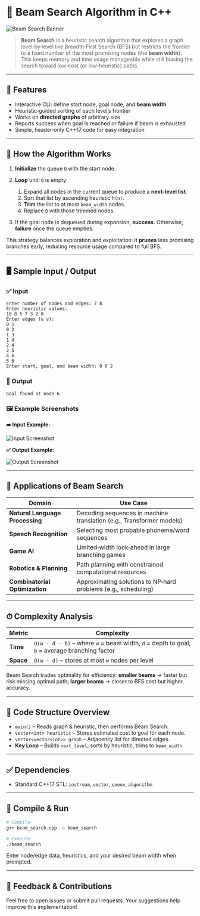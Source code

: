
# 🔦 Beam Search Algorithm in C++

![Beam Search Banner](https://upload.wikimedia.org/wikipedia/commons/6/6e/Beam_search_visualization.png)

> **Beam Search** is a heuristic search algorithm that explores a graph level‑by‑level like Breadth‑First Search (BFS) but restricts the frontier to a fixed number of the most promising nodes (the **beam width**). This keeps memory and time usage manageable while still biasing the search toward low‑cost (or low‑heuristic) paths.

---

## 📌 Features

* Interactive CLI: define start node, goal node, and **beam width**
* Heuristic‑guided sorting of each level’s frontier
* Works on **directed graphs** of arbitrary size
* Reports success when goal is reached or failure if beam is exhausted
* Simple, header‑only C++17 code for easy integration

---

## 🔧 How the Algorithm Works

1. **Initialize** the queue `Q` with the start node.
2. **Loop** until `Q` is empty:

   1. Expand all nodes in the current queue to produce a **next‑level list**.
   2. Sort that list by ascending heuristic `h(n)`.
   3. **Trim** the list to at most `beam_width` nodes.
   4. Replace `Q` with those trimmed nodes.
3. If the goal node is dequeued during expansion, **success**. Otherwise, **failure** once the queue empties.

This strategy balances exploration and exploitation: it **prunes** less promising branches early, reducing resource usage compared to full BFS.

---

## 🖥 Sample Input / Output

### ✅ Input

```
Enter number of nodes and edges: 7 8
Enter heuristic values:
10 8 5 7 3 2 0
Enter edges (u v):
0 1
0 2
1 3
1 4
2 4
2 5
4 6
5 6
Enter start, goal, and beam width: 0 6 2
```

### 🔽 Output

```
Goal found at node 6
```

### 🖼 Example Screenshots

**➡️ Input Example:**

![Input Screenshot](https://i.imgur.com/eUO6ASt.png)

**✅ Output Example:**

![Output Screenshot](https://i.imgur.com/Obj43R6.png)

---

## 🚀 Applications of Beam Search

| Domain                          | Use Case                                                             |
| ------------------------------- | -------------------------------------------------------------------- |
| **Natural Language Processing** | Decoding sequences in machine translation (e.g., Transformer models) |
| **Speech Recognition**          | Selecting most probable phoneme/word sequences                       |
| **Game AI**                     | Limited‑width look‑ahead in large branching games                    |
| **Robotics & Planning**         | Path planning with constrained computational resources               |
| **Combinatorial Optimization**  | Approximating solutions to NP‑hard problems (e.g., scheduling)       |

---

## ⏱ Complexity Analysis

| Metric    | Complexity                                                                                   |
| --------- | -------------------------------------------------------------------------------------------- |
| **Time**  | `O(w · d · b)` – where `w` = beam width, `d` = depth to goal, `b` = average branching factor |
| **Space** | `O(w · d)` – stores at most `w` nodes per level                                              |

Beam Search trades optimality for efficiency: **smaller beams** → faster but risk missing optimal path; **larger beams** → closer to BFS cost but higher accuracy.

---

## 📄 Code Structure Overview

* `main()` – Reads graph & heuristic, then performs Beam Search.
* `vector<int> heuristic` – Stores estimated cost to goal for each node.
* `vector<vector<int>> graph` – Adjacency list for directed edges.
* **Key Loop** – Builds `next_level`, sorts by heuristic, trims to `beam_width`.

---

## ✅ Dependencies

* Standard C++17 STL: `iostream`, `vector`, `queue`, `algorithm`

---

## 🧪 Compile & Run

```bash
# Compile
g++ beam_search.cpp -o beam_search

# Execute
./beam_search
```

Enter node/edge data, heuristics, and your desired beam width when prompted.

---

## 🙌 Feedback & Contributions

Feel free to open issues or submit pull requests. Your suggestions help improve this implementation!
